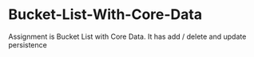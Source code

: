 # Bucket-List-With-Core-Data

<p> Assignment is Bucket List with Core Data. It has add / delete and update persistence </p>
